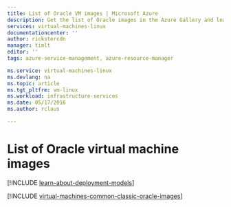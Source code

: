 ```yaml
---
title: List of Oracle VM images | Microsoft Azure
description: Get the list of Oracle images in the Azure Gallery and learn how to create an Oracle virtual machine.
services: virtual-machines-linux
documentationcenter: ''
author: rickstercdn
manager: timlt
editor: ''
tags: azure-service-management, azure-resource-manager

ms.service: virtual-machines-linux
ms.devlang: na
ms.topic: article
ms.tgt_pltfrm: vm-linux
ms.workload: infrastructure-services
ms.date: 05/17/2016
ms.author: rclaus

---
```

# List of Oracle virtual machine images
[!INCLUDE [learn-about-deployment-models](../../includes/learn-about-deployment-models-both-include.md)]

[!INCLUDE [virtual-machines-common-classic-oracle-images](../../includes/virtual-machines-common-classic-oracle-images.md)]

